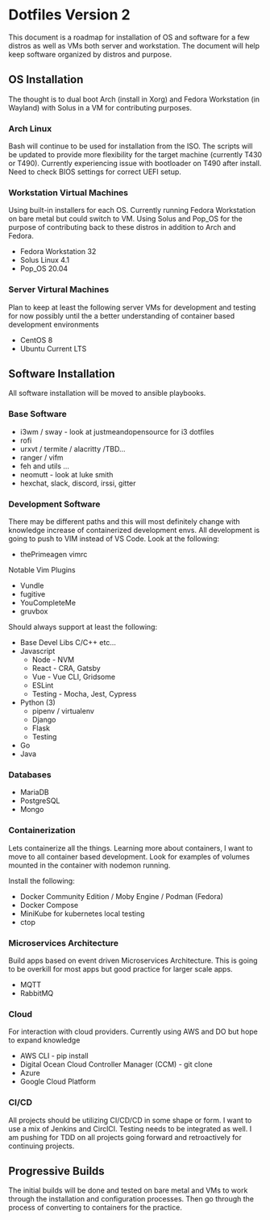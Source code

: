 # Dotfiles Version 2

This document is a roadmap for installation of OS and software for a few distros as well as VMs both server and workstation.  The document will help keep software organized by distros and purpose.  

## OS Installation

The thought is to dual boot Arch (install in Xorg) and Fedora Workstation (in Wayland) with Solus in a VM for contributing purposes.  

### Arch Linux

Bash will continue to be used for installation from the ISO.  The scripts will be updated to provide more flexibility for the target machine (currently T430 or T490).  Currently experiencing issue with bootloader on T490 after install.  Need to check BIOS settings for correct UEFI setup.

### Workstation Virtual Machines 

Using built-in installers for each OS. Currently running Fedora Workstation on bare metal but could switch to VM. Using Solus and Pop_OS for the purpose of contributing back to these distros in addition to Arch and Fedora.

* Fedora Workstation 32
* Solus Linux 4.1
* Pop_OS 20.04

### Server Virtural Machines

Plan to keep at least the following server VMs for development and testing for now possibly until the a better understanding of container based development environments

* CentOS 8
* Ubuntu Current LTS

## Software Installation

All software installation will be moved to ansible playbooks.  

### Base Software

* i3wm / sway - look at justmeandopensource for i3 dotfiles
* rofi
* urxvt / termite / alacritty /TBD...
* ranger / vifm
* feh and utils ...
* neomutt - look at luke smith
* hexchat, slack, discord, irssi, gitter

### Development Software

There may be different paths and this will most definitely change with knowledge increase of containerized development envs.  All development is going to push to VIM instead of VS Code.  Look at the following:

* thePrimeagen vimrc

Notable Vim Plugins
* Vundle
* fugitive
* YouCompleteMe
* gruvbox

Should always support at least the following:

* Base Devel Libs C/C++ etc...
* Javascript
  * Node - NVM
  * React - CRA, Gatsby
  * Vue - Vue CLI, Gridsome
  * ESLint
  * Testing - Mocha, Jest, Cypress
* Python (3)
  * pipenv / virtualenv
  * Django
  * Flask
  * Testing
* Go
* Java

### Databases

* MariaDB 
* PostgreSQL
* Mongo

### Containerization

Lets containerize all the things.  Learning more about containers, I want to move to all container based development.  Look for examples of volumes mounted in the container with nodemon running.

Install the following:

* Docker Community Edition / Moby Engine / Podman (Fedora)
* Docker Compose
* MiniKube for kubernetes local testing
* ctop

### Microservices Architecture

Build apps based on event driven Microservices Architecture.  This is going to be overkill for most apps but good practice for larger scale apps.

* MQTT
* RabbitMQ 

### Cloud

For interaction with cloud providers.  Currently using AWS and DO but hope to expand knowledge

* AWS CLI - pip install
* Digital Ocean Cloud Controller Manager (CCM) - git clone
* Azure
* Google Cloud Platform

### CI/CD

All projects should be utilizing CI/CD/CD in some shape or form.  I want to use a mix of Jenkins and CirclCI.  Testing needs to be integrated as well.  I am pushing for TDD on all projects going forward and retroactively for continuing projects.

## Progressive Builds

The initial builds will be done and tested on bare metal and VMs to work through the installation and configuration processes.  Then go through the process of converting to containers for the practice.
